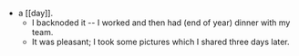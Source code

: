 - a [[day]].
  - I backnoded it -- I worked and then had (end of year) dinner with my team. 
  - It was pleasant; I took some pictures which I shared three days later.
